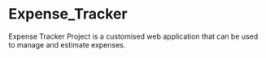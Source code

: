 # Expense_Tracker
Expense Tracker Project is a customised web application that can be used to manage and estimate expenses.
